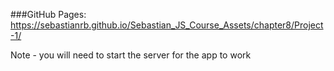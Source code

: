 ###GitHub Pages: https://sebastianrb.github.io/Sebastian_JS_Course_Assets/chapter8/Project-1/

Note - you will need to start the server for the app to work
